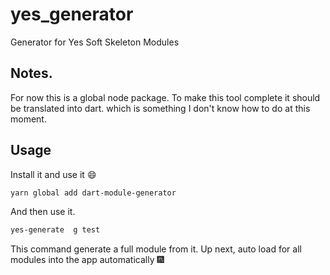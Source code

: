# yes_generator
Generator for Yes Soft Skeleton Modules

## Notes.
For now this is a global node package.
To make this tool complete it should be translated into dart.
which is something I don't know how to do at this moment.

## Usage
Install it and use it :smile:

```bash
yarn global add dart-module-generator
```

And then use it.

```bash
yes-generate  g test
```

This command generate a full module from it.
Up next, auto load for all modules into the app automatically :fireworks:

